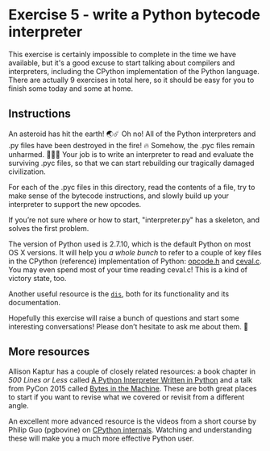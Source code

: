# Exercise 5 - write a Python bytecode interpreter

This exercise is certainly impossible to complete in the time we have available, but it's a good excuse to start talking about compilers and interpreters, including the CPython implementation of the Python language. There are actually 9 exercises in total here, so it should be easy for you to finish some today and some at home.


## Instructions

An asteroid has hit the earth! 🌏☄️ Oh no! All of the Python interpreters and .py files have been destroyed in the fire! 🔥 Somehow, the .pyc files remain unharmed. 🚒👨‍🚒 Your job is to write an interpreter to read and evaluate the surviving .pyc files, so that we can start rebuilding our tragically damaged civilization.

For each of the .pyc files in this directory, read the contents of a file, try to make sense of the bytecode instructions, and slowly build up your interpreter to support the new opcodes.

If you’re not sure where or how to start, "interpreter.py" has a skeleton, and solves the first problem.

The version of Python used is 2.7.10, which is the default Python on most OS X versions. It will help you *a whole bunch* to refer to a couple of key files in the CPython (reference) implementation of Python: [opcode.h](https://github.com/python/cpython/blob/2.7/Include/opcode.h) and [ceval.c](https://github.com/python/cpython/blob/2.7/Python/ceval.c). You may even spend most of your time reading ceval.c! This is a kind of victory state, too.

Another useful resource is the [`dis`](https://docs.python.org/2/library/dis.html), both for its functionality and its documentation.

Hopefully this exercise will raise a bunch of questions and start some interesting conversations! Please don’t hesitate to ask me about them. 🙂


## More resources

Allison Kaptur has a couple of closely related resources: a book chapter in *500 Lines or Less* called [A Python Interpreter Written in Python](http://aosabook.org/en/500L/a-python-interpreter-written-in-python.html) and a talk from PyCon 2015 called [Bytes in the Machine](https://www.youtube.com/watch?v=HVUTjQzESeo). These are both great places to start if you want to revise what we covered or revisit from a different angle.

An excellent more advanced resource is the videos from a short course by Philip Guo (pgbovine) on [CPython internals](http://pgbovine.net/cpython-internals.htm). Watching and understanding these will make you a much more effective Python user.
